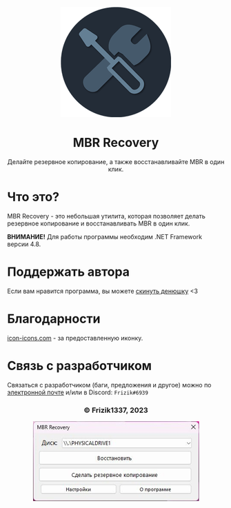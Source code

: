 <div align="center">

![Image alt](https://raw.githubusercontent.com/frizik1337/MBR-Recovery/main/img/MBR%20Recovery.png)


# MBR Recovery

Делайте резервное копирование, а также восстанавливайте MBR в один клик.

</div>

# Что это?

MBR Recovery - это небольшая утилита, которая позволяет делать резервное копирование и восстанавливать MBR в один клик.

**ВНИМАНИЕ!** Для работы программы необходим .NET Framework версии 4.8.


# Поддержать автора

Если вам нравится программа, вы можете [скинуть денюшку](https://www.donationalerts.com/r/frizik1337d) <3

# Благодарности
[icon-icons.com](https://icon-icons.com/ru/%D0%B7%D0%BD%D0%B0%D1%87%D0%BE%D0%BA/%D0%BE%D1%84%D0%B8%D1%81-%D1%80%D0%B5%D0%BC%D0%BE%D0%BD%D1%82-%D0%B8%D0%BD%D1%81%D1%82%D1%80%D1%83%D0%BC%D0%B5%D0%BD%D1%82-%D0%BE%D1%82%D0%B2%D0%B5%D1%80%D1%82%D0%BA%D0%B8-%D0%B8%D0%BD%D1%81%D1%82%D1%80%D1%83%D0%BC%D0%B5%D0%BD%D1%82%D1%8B-%D0%B3%D0%B0%D0%B5%D1%87%D0%BD%D1%8B%D0%B9-%D0%BA%D0%BB%D1%8E%D1%87/107766) - за предоставленную иконку.

# Связь с разработчиком

Связаться с разработчиком (баги, предложения и другое) можно по [электронной почте](mailto:frizikcreate@gmail.com) и/или в Discord: ```Frizik#6939```

<div align="center">

### © Frizik1337, 2023
![Image alt](https://raw.githubusercontent.com/frizik1337/MBR-Recovery/main/img/MR%20Main%20menu.jpg)

</div>



  
